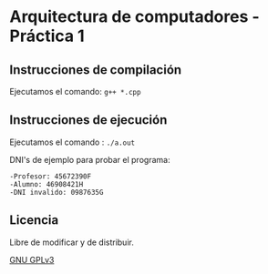 # Arquitectura de computadores - Práctica 1

## Instrucciones de compilación

Ejecutamos el comando: ```g++ *.cpp```

## Instrucciones de ejecución

Ejecutamos el comando : ```./a.out```

DNI's de ejemplo para probar el programa:

	-Profesor: 45672390F
	-Alumno: 46908421H
	-DNI invalido: 0987635G

## Licencia
Libre de modificar y de distribuir.

[GNU GPLv3](https://choosealicense.com/licenses/gpl-3.0/)